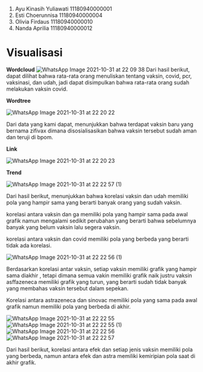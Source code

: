 1. Ayu Kinasih Yuliawati	11180940000001
2. Esti Choerunnisa	11180940000004
3. Olivia Firdaus	11180940000010
4. Nanda Aprilia	11180940000012


# **Visualisasi**
**Wordcloud**
![WhatsApp Image 2021-10-31 at 22 09 38](https://user-images.githubusercontent.com/81666254/139610129-34b4c17f-94cb-42e8-b94d-1b11d28048f9.jpeg)
Dari hasil berikut, dapat dilihat bahwa rata-rata orang menuliskan tentang vaksin, covid, pcr, vaksinasi, dan udah, jadi dapat disimpulkan bahwa rata-rata orang sudah melakukan vaksin covid.

**Wordtree**

![WhatsApp Image 2021-10-31 at 22 20 22](https://user-images.githubusercontent.com/81666254/139615887-2da35089-e3aa-4e96-9b08-fd365096e8d1.jpeg)

Dari data yang kami dapat, menunjukkan bahwa terdapat vaksin baru yang bernama zifivax dimana disosialisasikan bahwa vaksin tersebut sudah aman dan teruji di bpom.

**Link**

![WhatsApp Image 2021-10-31 at 22 20 23](https://user-images.githubusercontent.com/81666254/139610508-3d8558ba-29bf-4778-9df2-24206fd103aa.jpeg)

**Trend**

![WhatsApp Image 2021-10-31 at 22 22 57 (1)](https://user-images.githubusercontent.com/81666254/139611421-b26e7f51-ba6c-4c54-83b0-9ef1a6249eb3.jpeg)

Dari hasil berikut, menunjukkan bahwa korelasi vaksin dan udah memiliki pola yang hampir sama yang berarti banyak orang yang sudah vaksin.

korelasi antara vaksin dan ga memiliki pola yang hampir sama pada awal grafik namun mengalami sedikit perubahan yang berarti bahwa sebelumnya banyak yang belum vaksin lalu segera vaksin.

korelasi antara vaksin dan covid memiliki pola yang berbeda yang berarti tidak ada korelasi.


![WhatsApp Image 2021-10-31 at 22 22 56 (1)](https://user-images.githubusercontent.com/81666254/139613276-e65d5e27-5611-457a-b4b8-fbf4e4b18d76.jpeg)

Berdasarkan korelasi antar vaksin, setiap vaksin memiliki grafik  yang hampir sama diakhir , tetapi dimana semua vakin memiliki grafik naik justru vaksin asffazeneca memiliki grafik yang turun, yang berarti sudah tidak banyak yang membahas vaksin tersebut dalam sepekan.  

Korelasi antara astrazeneca dan sinovac memiliki pola yang sama pada awal grafik namun memiliki pola yang berbeda di akhir.

![WhatsApp Image 2021-10-31 at 22 22 55](https://user-images.githubusercontent.com/81666254/139615188-8eb537c7-0a10-4151-83c0-4135b49d6784.jpeg)
![WhatsApp Image 2021-10-31 at 22 22 55 (1)](https://user-images.githubusercontent.com/81666254/139615213-820ba1bc-9f28-405b-be99-2ed819234dd6.jpeg)
![WhatsApp Image 2021-10-31 at 22 22 56](https://user-images.githubusercontent.com/81666254/139615228-52dc4f12-fb9b-4448-b486-dd930d0aec88.jpeg)
![WhatsApp Image 2021-10-31 at 22 22 57](https://user-images.githubusercontent.com/81666254/139615263-e1143c19-db96-45f2-9cb6-d70aba2b72e8.jpeg)

Dari hasil berikut, korelasi antara efek dan setiap jenis vaksin memiliki pola yang berbeda, namun antara efek dan astra memiliki kemiripian pola saat di akhir grafik.
